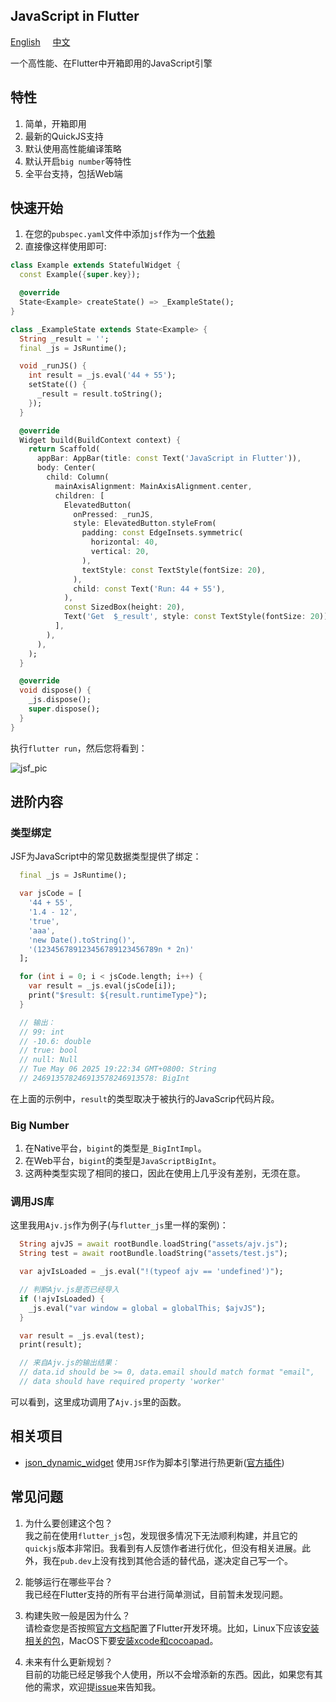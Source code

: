 ## JavaScript in Flutter

[English](README.md) &nbsp;&nbsp;&nbsp; [中文](README.ZH.md)  

一个高性能、在Flutter中开箱即用的JavaScript引擎  


## 特性

1. 简单，开箱即用  
2. 最新的QuickJS支持  
3. 默认使用高性能编译策略  
4. 默认开启`big number`等特性  
5. 全平台支持，包括Web端  


## 快速开始

1. 在您的`pubspec.yaml`文件中添加`jsf`作为一个[依赖](https://pub.dev/packages/jsf/install)  
2. 直接像这样使用即可:  

```dart
class Example extends StatefulWidget {
  const Example({super.key});

  @override
  State<Example> createState() => _ExampleState();
}

class _ExampleState extends State<Example> {
  String _result = '';
  final _js = JsRuntime();

  void _runJS() {
    int result = _js.eval('44 + 55');
    setState(() {
      _result = result.toString();
    });
  }

  @override
  Widget build(BuildContext context) {
    return Scaffold(
      appBar: AppBar(title: const Text('JavaScript in Flutter')),
      body: Center(
        child: Column(
          mainAxisAlignment: MainAxisAlignment.center,
          children: [
            ElevatedButton(
              onPressed: _runJS,
              style: ElevatedButton.styleFrom(
                padding: const EdgeInsets.symmetric(
                  horizontal: 40,
                  vertical: 20,
                ),
                textStyle: const TextStyle(fontSize: 20),
              ),
              child: const Text('Run: 44 + 55'),
            ),
            const SizedBox(height: 20),
            Text('Get  $_result', style: const TextStyle(fontSize: 20)),
          ],
        ),
      ),
    );
  }

  @override
  void dispose() {
    _js.dispose();
    super.dispose();
  }
}
```

执行`flutter run`，然后您将看到：  

![jsf_pic](https://moluopro.atomgit.net/web/jsf/pic.png)  


## 进阶内容

### 类型绑定

JSF为JavaScript中的常见数据类型提供了绑定：

```dart
  final _js = JsRuntime();

  var jsCode = [
    '44 + 55',
    '1.4 - 12',
    'true',
    'aaa',
    'new Date().toString()',
    '(123456789123456789123456789n * 2n)'
  ];

  for (int i = 0; i < jsCode.length; i++) {
    var result = _js.eval(jsCode[i]);
    print("$result: ${result.runtimeType}");
  }

  // 输出：
  // 99: int
  // -10.6: double
  // true: bool
  // null: Null
  // Tue May 06 2025 19:22:34 GMT+0800: String
  // 246913578246913578246913578: BigInt
```

在上面的示例中，`result`的类型取决于被执行的JavaScrip代码片段。

### Big Number

1. 在Native平台，`bigint`的类型是`_BigIntImpl`。
2. 在Web平台，`bigint`的类型是`JavaScriptBigInt`。
3. 这两种类型实现了相同的接口，因此在使用上几乎没有差别，无须在意。

### 调用JS库

这里我用`Ajv.js`作为例子(与`flutter_js`里一样的案例)：

```dart
  String ajvJS = await rootBundle.loadString("assets/ajv.js");
  String test = await rootBundle.loadString("assets/test.js");

  var ajvIsLoaded = _js.eval("!(typeof ajv == 'undefined')");

  // 判断Ajv.js是否已经导入
  if (!ajvIsLoaded) {
    _js.eval("var window = global = globalThis; $ajvJS");
  }

  var result = _js.eval(test);
  print(result);

  // 来自Ajv.js的输出结果：
  // data.id should be >= 0, data.email should match format "email", 
  // data should have required property 'worker'
```

可以看到，这里成功调用了`Ajv.js`里的函数。


## 相关项目

* [json_dynamic_widget](https://pub.dev/packages/json_dynamic_widget) 使用`JSF`作为脚本引擎进行热更新([官方插件](https://pub.dev/packages/json_dynamic_widget_plugin_js))  


## 常见问题

1. 为什么要创建这个包？  
我之前在使用`flutter_js`包，发现很多情况下无法顺利构建，并且它的`quickjs`版本非常旧。我看到有人反馈作者进行优化，但没有相关进展。此外，我在`pub.dev`上没有找到其他合适的替代品，遂决定自己写一个。  

2. 能够运行在哪些平台？  
我已经在Flutter支持的所有平台进行简单测试，目前暂未发现问题。  

3. 构建失败一般是因为什么？  
请检查您是否按照[官方文档](https://docs.flutter.dev/get-started/install)配置了Flutter开发环境。比如，Linux下应该[安装相关的包](https://docs.flutter.dev/get-started/install/linux/desktop#development-tools)，MacOS下要[安装xcode和cocoapad](https://docs.flutter.dev/get-started/install/macos/mobile-ios#development-tools)。  

4. 未来有什么更新规划？  
目前的功能已经足够我个人使用，所以不会增添新的东西。因此，如果您有其他的需求，欢迎提[issue](https://github.com/moluopro/jsf/issues)来告知我。  
